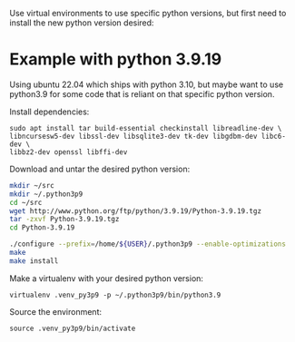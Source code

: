 Use virtual environments to use specific python versions, but first need to install the new python version desired:

# Example with python 3.9.19
Using ubuntu 22.04 which ships with python 3.10, but maybe want to use python3.9 for some code that is reliant on that specific python version.

Install dependencies:
```
sudo apt install tar build-essential checkinstall libreadline-dev \
libncursesw5-dev libssl-dev libsqlite3-dev tk-dev libgdbm-dev libc6-dev \
libbz2-dev openssl libffi-dev
```

Download and untar the desired python version:
```sh
mkdir ~/src
mkdir ~/.python3p9
cd ~/src
wget http://www.python.org/ftp/python/3.9.19/Python-3.9.19.tgz
tar -zxvf Python-3.9.19.tgz
cd Python-3.9.19

./configure --prefix=/home/${USER}/.python3p9 --enable-optimizations
make
make install
```

Make a virtualenv with your desired python version:
```
virtualenv .venv_py3p9 -p ~/.python3p9/bin/python3.9
```

Source the environment:
```
source .venv_py3p9/bin/activate
```
